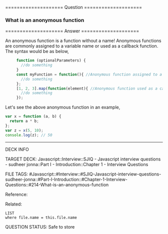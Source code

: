 ==================== Question ====================  

### What is an anonymous function  

==================== Answer ====================  

An anonymous function is a function without a name! Anonymous functions are
commonly assigned to a variable name or used as a callback function. The syntax
would be as below,

```javascript
     function (optionalParameters) {
       //do something
     }
     const myFunction = function(){ //Anonymous function assigned to a variable
       //do something
     };
     [1, 2, 3].map(function(element){ //Anonymous function used as a callback function
       //do something
     });
```

Let's see the above anonymous function in an example,

```javascript
var x = function (a, b) {
  return a * b;
};
var z = x(5, 10);
console.log(z); // 50
```

---

DECK INFO

TARGET DECK: Javascript::Interview::SJIQ - Javascript interview questions -
sudheer jonna::Part I - Introduction::Chapter 1 - Interview Questions

FILE TAGS:
#Javascript::#Interview::#SJIQ-Javascript-interview-questions-sudheer-jonna::#Part-I-Introduction::#Chapter-1-Interview-Questions::#214-What-is-an-anonymous-function

Reference:

Related:

```dataview
LIST
where file.name = this.file.name
```

QUESTION STATUS: Safe to store
